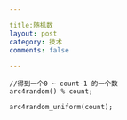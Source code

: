 ```yaml
---

title:随机数
layout: post
category: 技术
comments: false

---
```



	//得到一个0 ~ count-1 的一个数
	arc4random() % count;
	
	arc4random_uniform(count);